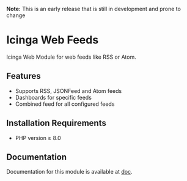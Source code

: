 **Note:** This is an early release that is still in development and prone to change

# Icinga Web Feeds

Icinga Web Module for web feeds like RSS or Atom.

## Features

* Supports RSS, JSONFeed and Atom feeds
* Dashboards for specific feeds
* Combined feed for all configured feeds

## Installation Requirements

* PHP version ≥ 8.0

## Documentation

Documentation for this module is available at [doc](doc/).
